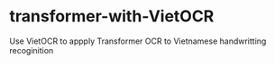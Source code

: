 # transformer-with-VietOCR
Use VietOCR to appply Transformer OCR to Vietnamese handwritting recoginition
